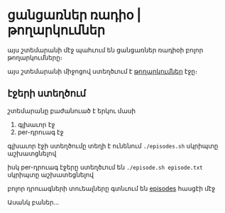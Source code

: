 # ցանցառներ ռադիօ | թողարկումներ

այս շտեմարանի մէջ պահւում են ցանցառներ ռադիօի բոլոր թողարկումները։

այս շտեմարանի միջոցով ստեղծւում է [թողարկումներ](https://ռադիօ.ցանցառներ.հայ/թողարկում/) էջը։

## էջերի ստեղծում

շտեմարանը բաժանուած է երկու մասի

1. գլխաւոր էջ
2. per-դրուագ էջ

գլխաւոր էջի ստեղծումը տեղի է ունենում `./episodes.sh` սկրիպտը աշխատցնելով

իսկ per-դրուագ էջերը ստեղծւում են `./episode.sh episode.txt` սկրիպտը աշխատեցնելով

բոլոր դրուագների տուեալները գտնւում են [episodes](https://github.com/netters42/episodes/tree/main/episodes) հասցէի մէջ

Ասանկ բաներ…
